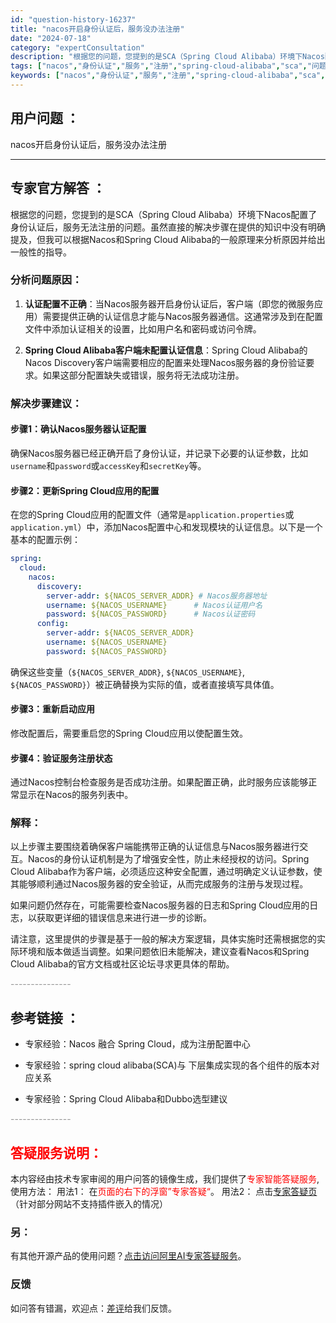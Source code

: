 ```yaml
---
id: "question-history-16237"
title: "nacos开启身份认证后，服务没办法注册"
date: "2024-07-18"
category: "expertConsultation"
description: "根据您的问题，您提到的是SCA（Spring Cloud Alibaba）环境下Nacos配置了身份认证后，服务无法注册的问题。虽然直接的解决步骤在提供的知识中没有明确提及，但我可以根据Nacos和Spring Cloud Alibaba的一般原理来分析原因并给出一般性的指导。### 分析问题原因："
tags: ["nacos","身份认证","服务","注册","spring-cloud-alibaba","sca","问题"]
keywords: ["nacos","身份认证","服务","注册","spring-cloud-alibaba","sca","问题"]
---
```


## 用户问题 ： 
 nacos开启身份认证后，服务没办法注册  

---------------
## 专家官方解答 ：

根据您的问题，您提到的是SCA（Spring Cloud Alibaba）环境下Nacos配置了身份认证后，服务无法注册的问题。虽然直接的解决步骤在提供的知识中没有明确提及，但我可以根据Nacos和Spring Cloud Alibaba的一般原理来分析原因并给出一般性的指导。

### 分析问题原因：

1. **认证配置不正确**：当Nacos服务器开启身份认证后，客户端（即您的微服务应用）需要提供正确的认证信息才能与Nacos服务器通信。这通常涉及到在配置文件中添加认证相关的设置，比如用户名和密码或访问令牌。

2. **Spring Cloud Alibaba客户端未配置认证信息**：Spring Cloud Alibaba的Nacos Discovery客户端需要相应的配置来处理Nacos服务器的身份验证要求。如果这部分配置缺失或错误，服务将无法成功注册。

### 解决步骤建议：

#### 步骤1：确认Nacos服务器认证配置
确保Nacos服务器已经正确开启了身份认证，并记录下必要的认证参数，比如`username`和`password`或`accessKey`和`secretKey`等。

#### 步骤2：更新Spring Cloud应用的配置
在您的Spring Cloud应用的配置文件（通常是`application.properties`或`application.yml`）中，添加Nacos配置中心和发现模块的认证信息。以下是一个基本的配置示例：

```yaml
spring:
  cloud:
    nacos:
      discovery:
        server-addr: ${NACOS_SERVER_ADDR} # Nacos服务器地址
        username: ${NACOS_USERNAME}      # Nacos认证用户名
        password: ${NACOS_PASSWORD}      # Nacos认证密码
      config:
        server-addr: ${NACOS_SERVER_ADDR}
        username: ${NACOS_USERNAME}
        password: ${NACOS_PASSWORD}
```

确保这些变量（`${NACOS_SERVER_ADDR}`, `${NACOS_USERNAME}`, `${NACOS_PASSWORD}`）被正确替换为实际的值，或者直接填写具体值。

#### 步骤3：重新启动应用
修改配置后，需要重启您的Spring Cloud应用以使配置生效。

#### 步骤4：验证服务注册状态
通过Nacos控制台检查服务是否成功注册。如果配置正确，此时服务应该能够正常显示在Nacos的服务列表中。

### 解释：
以上步骤主要围绕着确保客户端能携带正确的认证信息与Nacos服务器进行交互。Nacos的身份认证机制是为了增强安全性，防止未经授权的访问。Spring Cloud Alibaba作为客户端，必须适应这种安全配置，通过明确定义认证参数，使其能够顺利通过Nacos服务器的安全验证，从而完成服务的注册与发现过程。

如果问题仍然存在，可能需要检查Nacos服务器的日志和Spring Cloud应用的日志，以获取更详细的错误信息来进行进一步的诊断。

请注意，这里提供的步骤是基于一般的解决方案逻辑，具体实施时还需根据您的实际环境和版本做适当调整。如果问题依旧未能解决，建议查看Nacos和Spring Cloud Alibaba的官方文档或社区论坛寻求更具体的帮助。


<font color="#949494">---------------</font> 


## 参考链接 ：

* 专家经验：Nacos 融合 Spring Cloud，成为注册配置中心 
 
 * 专家经验：spring cloud alibaba(SCA)与 下层集成实现的各个组件的版本对应关系 
 
 * 专家经验：Spring Cloud Alibaba和Dubbo选型建议 


 <font color="#949494">---------------</font> 
 


## <font color="#FF0000">答疑服务说明：</font> 

本内容经由技术专家审阅的用户问答的镜像生成，我们提供了<font color="#FF0000">专家智能答疑服务</font>,使用方法：
用法1： 在<font color="#FF0000">页面的右下的浮窗”专家答疑“</font>。
用法2： 点击[专家答疑页](https://answer.opensource.alibaba.com/docs/intro)（针对部分网站不支持插件嵌入的情况）
### 另：


有其他开源产品的使用问题？[点击访问阿里AI专家答疑服务](https://answer.opensource.alibaba.com/docs/intro)。
### 反馈
如问答有错漏，欢迎点：[差评](https://ai.nacos.io/user/feedbackByEnhancerGradePOJOID?enhancerGradePOJOId=16250)给我们反馈。
